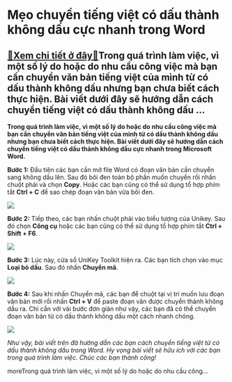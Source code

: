Mẹo chuyển tiếng việt có dấu thành không dấu cực nhanh trong Word
=================================================================

[:gift:Xem chi tiết ở đây:gift:](https://hddtvn.com/meo-chuyen-tieng-viet-co-dau-thanh-khong-dau-cuc-nhanh-trong-word/)Trong quá trình làm việc, vì một số lý do hoặc do nhu cầu công việc mà bạn cần chuyển văn bản tiếng việt của mình từ có dấu thành không dấu nhưng bạn chưa biết cách thực hiện. Bài viết dưới đây sẽ hướng dẫn cách chuyển tiếng việt có dấu thành không dấu …
--------------------------------------------------------------------------------------------------------------------------------------------------------------------------------------------------------------------------------------------------------------

**Trong quá trình làm việc, vì một số lý do hoặc do nhu cầu công việc mà bạn cần chuyển văn bản tiếng việt của mình từ có dấu thành không dấu nhưng bạn chưa biết cách thực hiện. Bài viết dưới đây sẽ hướng dẫn cách chuyển tiếng việt có dấu thành không dấu cực nhanh trong Microsoft Word.**


**Bước 1:** Đầu tiên các bạn cần mở file Word có đoạn văn bản cần chuyển sang không dấu lên. Sau đó bôi đen toàn bộ phần muốn chuyển rồi nhấn chuột phải và chọn **Copy**. Hoặc các bạn cũng có thể sử dụng tổ hợp phím tắt **Ctrl + C** để sao chép đoạn văn bản vừa bôi đen.


![](https://hddtvn.com/wp-content/uploads/2021/01/JG64wqB.png)


**Bước 2:** Tiếp theo, các bạn nhấn chuột phải vào biểu tượng của Unikey. Sau đó chọn **Công cụ** hoặc các bạn cũng có thể sử dụng tổ hợp phím tắt **Ctrl + Shift + F6**.


![](https://hddtvn.com/wp-content/uploads/2021/01/zCsaBRn.png)


**Bước 3:** Lúc này, cửa sổ UniKey Toolkit hiện ra. Các bạn tích chọn vào mục **Loại bỏ dấu**. Sau đó nhấn **Chuyển mã**.


![](https://hddtvn.com/wp-content/uploads/2021/01/47JKnAf.png)


**Bước 4:** Sau khi nhấn Chuyển mã, các bạn để chuột tại vị trí muốn lưu đoạn văn bản mới rồi nhấn **Ctrl + V** để paste đoạn văn được chuyển thành không dấu ra. Chỉ cần với vài bước đơn giản như vậy, các bạn đã có thể chuyển đoạn văn bản từ có dấu thành không dấu một cách nhanh chóng.


![](https://hddtvn.com/wp-content/uploads/2021/01/rPvTyt4.png)


*Như vậy, bài viết trên đã hướng dẫn các bạn cách chuyển tiếng việt từ có dấu thành không dấu trong Word. Hy vọng bài viết sẽ hữu ích với các bạn trong quá trình làm việc. Chúc các bạn thành công!*


moreTrong quá trình làm việc, vì một số lý do hoặc do nhu cầu công…

